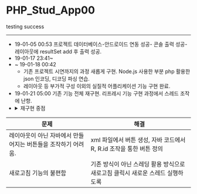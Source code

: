 # PHP_Stud_App00
testing success

* * *
  - 19-01-05 00:53 프로젝트 데이터베이스-안드로이드 연동 성공- 콘솔 출력 성공- 레이아웃에 resultSet add 후 출력 성공.
  - 19-01-17 23:41~ 
  - ~ 19-01-18 00:42 
    - 기존 프로젝트 시연까지의 과정 새롭게 구현. Node.js 사용한 부분 php 활용한 json 인코딩, 디코딩 파싱 연습.
    - 레이아웃 등 부가적 구성 이외의 실질적 어플리케이션 기능 구현 완료.
  - 19-01-21 05:00 기존 기능 전체 재구현. 리프레시 기능 구현 과정에서 스레드 조작에 난항.
  - <details><summary>재구현 중점</summary><div markdown="1">

|문제|해결|
|--|--|
|레이아웃이 아닌 자바에서 만들어지는 버튼들을 조작하기 어려움.|xml 파일에서 버튼 생성, 자바 코드에서 R, R.id 조작을 통한 버튼 정의|
|새로고침 기능의 불편함|기존 방식이 아닌 스레딩 활용 방식으로 새로고침 클릭시 새로운 스레드 실행하도록 |

</div>
</details>


